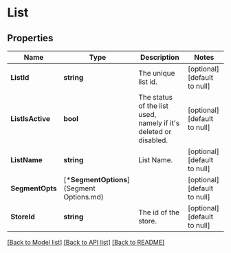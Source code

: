 # List

## Properties
Name | Type | Description | Notes
------------ | ------------- | ------------- | -------------
**ListId** | **string** | The unique list id. | [optional] [default to null]
**ListIsActive** | **bool** | The status of the list used, namely if it&#39;s deleted or disabled. | [optional] [default to null]
**ListName** | **string** | List Name. | [optional] [default to null]
**SegmentOpts** | [***SegmentOptions**](Segment Options.md) |  | [optional] [default to null]
**StoreId** | **string** | The id of the store. | [optional] [default to null]

[[Back to Model list]](../README.md#documentation-for-models) [[Back to API list]](../README.md#documentation-for-api-endpoints) [[Back to README]](../README.md)


